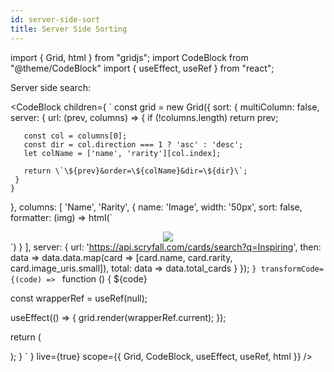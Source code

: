 ```yaml
---
id: server-side-sort
title: Server Side Sorting
---
```


import { Grid, html } from "gridjs";
import CodeBlock from "@theme/CodeBlock"
import { useEffect, useRef } from "react";

Server side search:

<CodeBlock children={
`
const grid = new Grid({
  sort: {
    multiColumn: false,
    server: {
      url: (prev, columns) => {
       if (!columns.length) return prev;
       
       const col = columns[0];
       const dir = col.direction === 1 ? 'asc' : 'desc';
       let colName = ['name', 'rarity'][col.index];
       
       return \`\${prev}&order=\${colName}&dir=\${dir}\`;
     }
    }
  },
  columns: [
   'Name',
   'Rarity',
   {
     name: 'Image',
     width: '50px',
     sort: false,
     formatter: (img) => html(\`<center><img src='\${img}'/></center>\`)
   }
  ],
  server: {
    url: 'https://api.scryfall.com/cards/search?q=Inspiring',
    then: data => data.data.map(card => [card.name, card.rarity, card.image_uris.small]),
    total: data => data.total_cards
  } 
});
`
}
 transformCode={(code) => 
`
function () {
  ${code}
 
  const wrapperRef = useRef(null);
   
  useEffect(() => {
    grid.render(wrapperRef.current);
  });
  
  return (
    <div ref={wrapperRef} />
  );
}
`
} live={true} scope={{ Grid, CodeBlock, useEffect, useRef, html }} />
